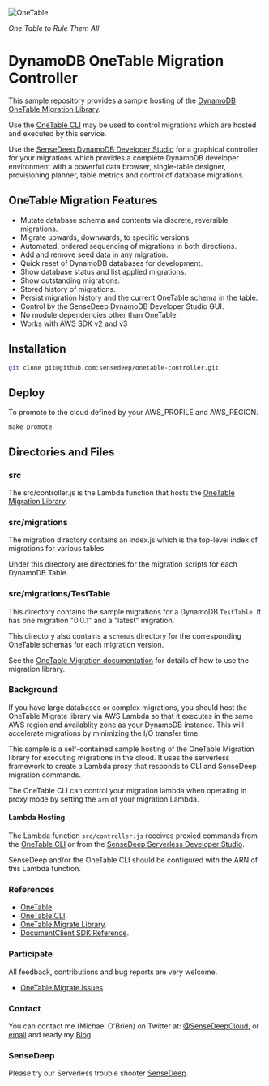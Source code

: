 ![OneTable](https://www.sensedeep.com/images/ring-short.png?renew)

*One Table to Rule Them All*

# DynamoDB OneTable Migration Controller

This sample repository provides a sample hosting of the [DynamoDB OneTable Migration Library](https://www.npmjs.com/package/onetable-migrate).

Use the [OneTable CLI](https://github.com/sensedeep/onetable-cli) may be used to control migrations which are hosted and executed by this service.

Use the [SenseDeep DynamoDB Developer Studio](https://www.sensedeep.com) for a graphical controller for your migrations which provides a complete DynamoDB developer environment with a powerful data browser, single-table designer, provisioning planner, table metrics and control of database migrations.

## OneTable Migration Features

* Mutate database schema and contents via discrete, reversible migrations.
* Migrate upwards, downwards, to specific versions.
* Automated, ordered sequencing of migrations in both directions.
* Add and remove seed data in any migration.
* Quick reset of DynamoDB databases for development.
* Show database status and list applied migrations.
* Show outstanding migrations.
* Stored history of migrations.
* Persist migration history and the current OneTable schema in the table.
* Control by the SenseDeep DynamoDB Developer Studio GUI.
* No module dependencies other than OneTable.
* Works with AWS SDK v2 and v3

## Installation

```sh
git clone git@github.com:sensedeep/onetable-controller.git
```

## Deploy

To promote to the cloud defined by your AWS_PROFILE and AWS_REGION.


```shell
make promote
```

## Directories and Files

### src

The src/controller.js is the Lambda function that hosts the [OneTable Migration Library](https://www.npmjs.com/package/onetable-migration).

### src/migrations

The migration directory contains an index.js which is the top-level index of migrations for various tables.

Under this directory are directories for the migration scripts for each DynamoDB Table.

### src/migrations/TestTable

This directory contains the sample migrations for a DynamoDB `TestTable`. It has one migration "0.0.1" and a "latest" migration.

This directory also contains a `schemas` directory for the corresponding OneTable schemas for each migration version.


See the [OneTable Migration documentation](https://www.npmjs.com/package/onetable-migration) for details of how to use the migration library.

### Background

If you have large databases or complex migrations, you should host the OneTable Migrate library via AWS Lambda so that it executes in the same AWS region and availablity zone as your DynamoDB instance. This will accelerate migrations by minimizing the I/O transfer time.

This sample is a self-contained sample hosting of the OneTable Migration library for executing migrations in the cloud. It uses the serverless framework to create a Lambda proxy that responds to CLI and SenseDeep migration commands.

The OneTable CLI can control your migration lambda when operating in proxy mode by setting the `arn` of your migration Lambda.

#### Lambda Hosting

The Lambda function `src/controller.js` receives proxied commands from the [OneTable CLI](https://www.npmjs.com/package/onetable-cli) or from the [SenseDeep Serverless Developer Studio](https://www.ssensedeep.com).

SenseDeep and/or the OneTable CLI should be configured with the ARN of this Lambda function.

### References

- [OneTable](https://www.npmjs.com/package/dynamodb-onetable).
- [OneTable CLI](https://www.npmjs.com/package/onetable-cli).
- [OneTable Migrate Library](https://www.npmjs.com/package/onetable-migrate).
- [DocumentClient SDK Reference](https://docs.aws.amazon.com/AWSJavaScriptSDK/latest/AWS/DynamoDB/DocumentClient.html).

### Participate

All feedback, contributions and bug reports are very welcome.

* [OneTable Migrate Issues](https://github.com/sensedeep/onetable-controller/issues)

### Contact

You can contact me (Michael O'Brien) on Twitter at: [@SenseDeepCloud](https://twitter.com/SenseDeepCloud), or [email](mob-pub-18@sensedeep.com) and ready my [Blog](https://www.sensedeep.com/blog).

### SenseDeep

Please try our Serverless trouble shooter [SenseDeep](https://www.sensedeep.com/).

